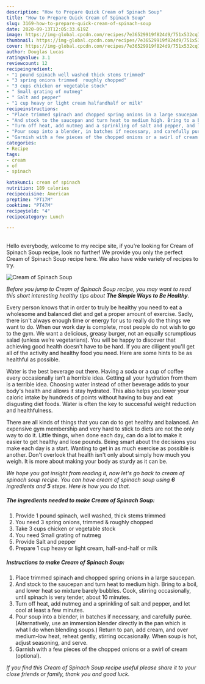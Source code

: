```yaml
---
description: "How to Prepare Quick Cream of Spinach Soup"
title: "How to Prepare Quick Cream of Spinach Soup"
slug: 3169-how-to-prepare-quick-cream-of-spinach-soup
date: 2020-09-13T12:05:33.619Z
image: https://img-global.cpcdn.com/recipes/7e36529919f824d9/751x532cq70/cream-of-spinach-soup-recipe-main-photo.jpg
thumbnail: https://img-global.cpcdn.com/recipes/7e36529919f824d9/751x532cq70/cream-of-spinach-soup-recipe-main-photo.jpg
cover: https://img-global.cpcdn.com/recipes/7e36529919f824d9/751x532cq70/cream-of-spinach-soup-recipe-main-photo.jpg
author: Douglas Lucas
ratingvalue: 3.1
reviewcount: 12
recipeingredient:
- "1 pound spinach well washed thick stems trimmed"
- "3 spring onions trimmed  roughly chopped"
- "3 cups chicken or vegetable stock"
- " Small grating of nutmeg"
- " Salt and pepper"
- "1 cup heavy or light cream halfandhalf or milk"
recipeinstructions:
- "Place trimmed spinach and chopped spring onions in a large saucepan."
- "And stock to the saucepan and turn heat to medium high. Bring to a boil, and lower heat so mixture barely bubbles. Cook, stirring occasionally, until spinach is very tender, about 10 minutes."
- "Turn off heat, add nutmeg and a sprinkling of salt and pepper, and let cool at least a few minutes."
- "Pour soup into a blender, in batches if necessary, and carefully purée. (Alternatively, use an immersion blender directly in the pan which is what I do when blending soups.) Return to pan, add cream, and over medium-low heat, reheat gently, stirring occasionally. When soup is hot, adjust seasoning, and serve."
- "Garnish with a few pieces of the chopped onions or a swirl of cream (optional)."
categories:
- Recipe
tags:
- cream
- of
- spinach

katakunci: cream of spinach 
nutrition: 189 calories
recipecuisine: American
preptime: "PT17M"
cooktime: "PT47M"
recipeyield: "4"
recipecategory: Lunch

---
```

<br>
Hello everybody, welcome to my recipe site, if you're looking for Cream of Spinach Soup recipe, look no further! We provide you only the perfect Cream of Spinach Soup recipe here. We also have wide variety of recipes to try.
<br>


![Cream of Spinach Soup](https://img-global.cpcdn.com/recipes/7e36529919f824d9/751x532cq70/cream-of-spinach-soup-recipe-main-photo.jpg)

<i>Before you jump to Cream of Spinach Soup recipe, you may want to read this short interesting healthy tips about <strong>The Simple Ways to Be Healthy</strong>.</i>

Every person knows that in order to truly be healthy you need to eat a wholesome and balanced diet and get a proper amount of exercise. Sadly, there isn't always enough time or energy for us to really do the things we want to do. When our work day is complete, most people do not wish to go to the gym. We want a delicious, greasy burger, not an equally scrumptious salad (unless we’re vegetarians). You will be happy to discover that achieving good health doesn't have to be hard. If you are diligent you'll get all of the activity and healthy food you need. Here are some hints to be as healthful as possible.

Water is the best beverage out there. Having a soda or a cup of coffee every occasionally isn’t a horrible idea. Getting all your hydration from them is a terrible idea. Choosing water instead of other beverage adds to your body's health and allows it stay hydrated. This also helps you lower your caloric intake by hundreds of points without having to buy and eat disgusting diet foods. Water is often the key to successful weight reduction and healthfulness.

There are all kinds of things that you can do to get healthy and balanced. An expensive gym membership and very hard to stick to diets are not the only way to do it. Little things, when done each day, can do a lot to make it easier to get healthy and lose pounds. Being smart about the decisions you make each day is a start. Wanting to get in as much exercise as possible is another. Don't overlook that health isn't only about simply how much you weigh. It is more about making your body as sturdy as it can be. 


<i>We hope you got insight from reading it, now let's go back to cream of spinach soup recipe. You can have cream of spinach soup using <strong>6</strong> ingredients and <strong>5</strong> steps. Here is how you do that.
</i>

##### The ingredients needed to make Cream of Spinach Soup:

1. Provide 1 pound spinach, well washed, thick stems trimmed
1. You need 3 spring onions, trimmed &amp; roughly chopped
1. Take 3 cups chicken or vegetable stock
1. You need  Small grating of nutmeg
1. Provide  Salt and pepper
1. Prepare 1 cup heavy or light cream, half-and-half or milk


##### Instructions to make Cream of Spinach Soup:

1. Place trimmed spinach and chopped spring onions in a large saucepan.
1. And stock to the saucepan and turn heat to medium high. Bring to a boil, and lower heat so mixture barely bubbles. Cook, stirring occasionally, until spinach is very tender, about 10 minutes.
1. Turn off heat, add nutmeg and a sprinkling of salt and pepper, and let cool at least a few minutes.
1. Pour soup into a blender, in batches if necessary, and carefully purée. (Alternatively, use an immersion blender directly in the pan which is what I do when blending soups.) Return to pan, add cream, and over medium-low heat, reheat gently, stirring occasionally. When soup is hot, adjust seasoning, and serve.
1. Garnish with a few pieces of the chopped onions or a swirl of cream (optional).


<i>If you find this Cream of Spinach Soup recipe useful please share it to your close friends or family, thank you and good luck.</i>

